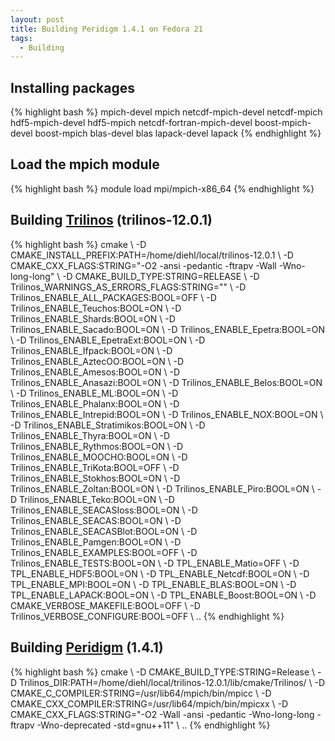 ```yaml
---
layout: post
title: Building Peridigm 1.4.1 on Fedora 21
tags:
  - Building
---
```


<h2>Installing packages</h2>
{% highlight bash %}
mpich-devel mpich netcdf-mpich-devel netcdf-mpich hdf5-mpich-devel hdf5-mpich netcdf-fortran-mpich-devel boost-mpich-devel boost-mpich blas-devel blas lapack-devel lapack
{% endhighlight %}

<h2>Load the mpich module</h2>
{% highlight bash %}
module load mpi/mpich-x86_64
{% endhighlight %}

<h2>Building <a href="https://trilinos.org/download/">Trilinos</a> (trilinos-12.0.1)</h2>
{% highlight bash  %}
cmake \
-D CMAKE_INSTALL_PREFIX:PATH=/home/diehl/local/trilinos-12.0.1 \
-D CMAKE_CXX_FLAGS:STRING="-O2 -ansi -pedantic -ftrapv -Wall -Wno-long-long" \
-D CMAKE_BUILD_TYPE:STRING=RELEASE \
-D Trilinos_WARNINGS_AS_ERRORS_FLAGS:STRING="" \
-D Trilinos_ENABLE_ALL_PACKAGES:BOOL=OFF \
-D Trilinos_ENABLE_Teuchos:BOOL=ON \
-D Trilinos_ENABLE_Shards:BOOL=ON \
-D Trilinos_ENABLE_Sacado:BOOL=ON \
-D Trilinos_ENABLE_Epetra:BOOL=ON \
-D Trilinos_ENABLE_EpetraExt:BOOL=ON \
-D Trilinos_ENABLE_Ifpack:BOOL=ON \
-D Trilinos_ENABLE_AztecOO:BOOL=ON \
-D Trilinos_ENABLE_Amesos:BOOL=ON \
-D Trilinos_ENABLE_Anasazi:BOOL=ON \
-D Trilinos_ENABLE_Belos:BOOL=ON \
-D Trilinos_ENABLE_ML:BOOL=ON \
-D Trilinos_ENABLE_Phalanx:BOOL=ON \
-D Trilinos_ENABLE_Intrepid:BOOL=ON \
-D Trilinos_ENABLE_NOX:BOOL=ON \
-D Trilinos_ENABLE_Stratimikos:BOOL=ON \
-D Trilinos_ENABLE_Thyra:BOOL=ON \
-D Trilinos_ENABLE_Rythmos:BOOL=ON \
-D Trilinos_ENABLE_MOOCHO:BOOL=ON \
-D Trilinos_ENABLE_TriKota:BOOL=OFF \
-D Trilinos_ENABLE_Stokhos:BOOL=ON \
-D Trilinos_ENABLE_Zoltan:BOOL=ON \
-D Trilinos_ENABLE_Piro:BOOL=ON \
-D Trilinos_ENABLE_Teko:BOOL=ON \
-D Trilinos_ENABLE_SEACASIoss:BOOL=ON \
-D Trilinos_ENABLE_SEACAS:BOOL=ON \
-D Trilinos_ENABLE_SEACASBlot:BOOL=ON \
-D Trilinos_ENABLE_Pamgen:BOOL=ON \
-D Trilinos_ENABLE_EXAMPLES:BOOL=OFF \
-D Trilinos_ENABLE_TESTS:BOOL=ON \
-D TPL_ENABLE_Matio=OFF \
-D TPL_ENABLE_HDF5:BOOL=ON \
-D TPL_ENABLE_Netcdf:BOOL=ON \
-D TPL_ENABLE_MPI:BOOL=ON \
-D TPL_ENABLE_BLAS:BOOL=ON \
-D TPL_ENABLE_LAPACK:BOOL=ON \
-D TPL_ENABLE_Boost:BOOL=ON \
-D CMAKE_VERBOSE_MAKEFILE:BOOL=OFF \
-D Trilinos_VERBOSE_CONFIGURE:BOOL=OFF \
..
{% endhighlight %}

<h2>Building <a href="https://peridigm.sandia.gov/">Peridigm</a> (1.4.1) </h2>
{% highlight bash %}
cmake \
-D CMAKE_BUILD_TYPE:STRING=Release \
-D Trilinos_DIR:PATH=/home/diehl/local/trilinos-12.0.1/lib/cmake/Trilinos/ \
-D CMAKE_C_COMPILER:STRING=/usr/lib64/mpich/bin/mpicc \
-D CMAKE_CXX_COMPILER:STRING=/usr/lib64/mpich/bin/mpicxx \
-D CMAKE_CXX_FLAGS:STRING="-O2 -Wall -ansi -pedantic -Wno-long-long -ftrapv -Wno-deprecated -std=gnu++11" \
..
{% endhighlight %}



